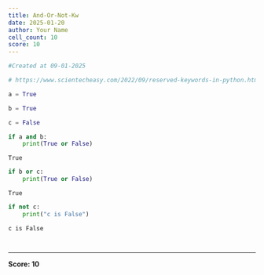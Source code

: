 ```yaml
---
title: And-Or-Not-Kw
date: 2025-01-20
author: Your Name
cell_count: 10
score: 10
---
```


```python
#Created at 09-01-2025
```


```python
# https://www.scientecheasy.com/2022/09/reserved-keywords-in-python.html/
```


```python
a = True
```


```python
b = True
```


```python
c = False
```


```python
if a and b:
    print(True or False)
```

    True



```python
if b or c:
    print(True or False)
```

    True



```python
if not c:
    print("c is False")
```

    c is False



```python

```


```python

```


---
**Score: 10**
